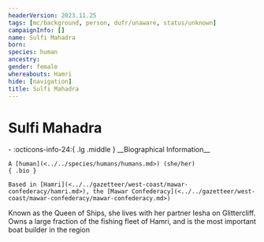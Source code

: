 ```yaml
---
headerVersion: 2023.11.25
tags: [mc/background, person, dufr/unaware, status/unknown]
campaignInfo: []
name: Sulfi Mahadra
born:
species: human
ancestry:
gender: female
whereabouts: Hamri
hide: [navigation]
title: Sulfi Mahadra
---
```

# Sulfi Mahadra
<div class="grid cards ext-narrow-margin ext-one-column" markdown>
- :octicons-info-24:{ .lg .middle } __Biographical Information__

    A [human](<../../species/humans/humans.md>) (she/her)  
    { .bio }

    Based in [Hamri](<../../gazetteer/west-coast/mawar-confederacy/hamri.md>), the [Mawar Confederacy](<../../gazetteer/west-coast/mawar-confederacy/mawar-confederacy.md>)
</div>


Known as the Queen of Ships, she lives with her partner Iesha on Glittercliff. Owns a large fraction of the fishing fleet of Hamri, and is the most important boat builder in the region